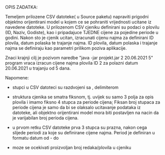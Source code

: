 OPIS ZADATKA:

Temeljem prilozene CSV datoteke( u Source paketu) napraviti prigodni objektno orijentirani model u kojem ce se pohraniti vrijednosti ucitane iz navedene datoteke.
U prilozenom CSV cjeniku definirani su podaci o plovilu (ID, Naziv, Godiste), kao i pripadajuce TJEDNE cijene za pojedine periode u godini.
Nakon sto je cjenik ucitan, izracunati cijenu najma za definirani ID plovila, datum polaska te trajanje najma. 
ID plovila, datum polaska i trajanje najma se definiraju kao parametri prilikom poziva aplikacije.

Znaci krajnji cilj je pozivom naredbe "java -jar projekt.jar 2 20.06.2021 5" program vraca izracun cijene najma plovila ID 2 za polazni datum 20.06.2021 u trajanju od 5 dana.

Napomene:
- stupci u CSV datoteci su razdvojeni sa , delimiterom

- struktura cjenika se smatra fiksnom, tj. uvijek su samo 3 polja za opis plovila i imamo fiksno 4 stupca za periode cijena; 
Fiksan broj stupaca za periode cijena je samo da bi se olaksalo ucitavanje podataka iz datoteke, 
ali objektno orijentirani model mora biti postavljen na nacin da je varijabilan broj perioda cijena.

- u prvom retku CSV datoteke prva 3 stupca su prazna, nakon cega slijede periodi za koje su definirane cijene najma. Period je definiran u formatu datum od - do

- moze se ocekivati proizvoljan broj redaka/plovila u cjeniku
